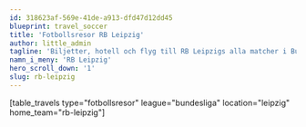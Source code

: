 ```yaml
---
id: 318623af-569e-41de-a913-dfd47d12dd45
blueprint: travel_soccer
title: 'Fotbollsresor RB Leipzig'
author: little_admin
tagline: 'Biljetter, hotell och flyg till RB Leipzigs alla matcher i Bundesliga'
namn_i_meny: 'RB Leipzig'
hero_scroll_down: '1'
slug: rb-leipzig
---
```

<p>[table_travels type="fotbollsresor" league="bundesliga" location="leipzig" home_team="rb-leipzig"]</p>
